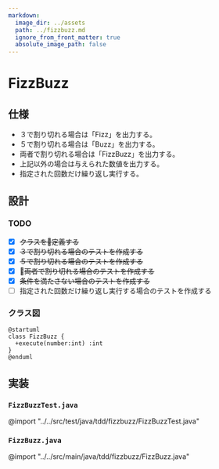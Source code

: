 ```yaml
---
markdown:
  image_dir: ../assets
  path: ../fizzbuzz.md
  ignore_from_front_matter: true
  absolute_image_path: false
---
```


# FizzBuzz
## 仕様
+ ３で割り切れる場合は「Fizz」を出力する。
+ ５で割り切れる場合は「Buzz」を出力する。
+ 両者で割り切れる場合は「FizzBuzz」を出力する。
+ 上記以外の場合は与えられた数値を出力する。
+ 指定された回数だけ繰り返し実行する。

## 設計
### TODO
+ [x] ~~クラスを定義する~~
+ [x] ~~３で割り切れる場合のテストを作成する~~
+ [x] ~~５で割り切れる場合のテストを作成する~~
+ [x] ~~両者で割り切れる場合のテストを作成する~~
+ [x] ~~条件を満たさない場合のテストを作成する~~
+ [ ] 指定された回数だけ繰り返し実行する場合のテストを作成する

### クラス図
```puml
@startuml
class FizzBuzz {
  +execute(number:int) :int
}
@enduml
```

## 実装

### `FizzBuzzTest.java`
@import "../../src/test/java/tdd/fizzbuzz/FizzBuzzTest.java"
### `FizzBuzz.java`
@import "../../src/main/java/tdd/fizzbuzz/FizzBuzz.java"

